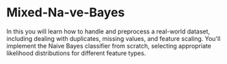 # Mixed-Na-ve-Bayes
In this you will learn how to handle and preprocess a real-world dataset, including dealing with duplicates, missing values, and feature scaling. You'll implement the Naive Bayes classifier from scratch, selecting appropriate likelihood distributions for different feature types. 
